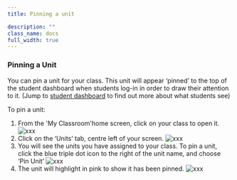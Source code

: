 ```yaml
---
title: Pinning a unit

description: ""
class_name: docs
full_width: true
---
```


### Pinning a Unit

You can pin a unit for your class. This unit will appear ‘pinned’ to the top of the student dashboard when students log-in in order to draw their attention to it. (Jump to [student dashboard](/docs/student/myclassroom) to find out more about what students see)

To pin a unit:
1. From the 'My Classroom'home screen, click on your class to open it. 
![xxx](/img/docs/xxxx.png)
1. Click on the ‘Units’ tab, centre left of your screen.
![xxx](/img/docs/xxxx.png)
1. You will see the units you have assigned to your class. To pin a unit, click the blue triple dot icon to the right of the unit name, and choose ‘Pin Unit’ 
![xxx](/img/docs/xxxx.png)
1. The unit will highlight in pink to show it has been pinned. 
![xxx](/img/docs/xxxx.png)

